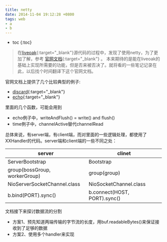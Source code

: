 ```yaml
---
title: netty
date: 2014-11-04 19:12:28 +0800
tags: web
- a
- b
---
```


* toc 
{:toc}


> 在[liveoak](www.liveoak.io){:target="_blank"}源代码的过程中，发现了使用netty，为了更加了解，参考 [官网文档](http://netty.io/wiki/user-guide-for-4.x.html){:target="_blank"} 。
本来期待的是能在liveoak的基础上实现所需要的功能，但是否来被否决了。就将看的一些笔记记录在此，以后找个时间翻译下这个官网文档。  

官网文档上提供了几个比较典型的例子:    

* [discard](dhttp://netty.io/4.0/xref/io/netty/example/discard/package-summary.html){:target="_blank"}  
* [echo](http://netty.io/4.0/xref/io/netty/example/echo/package-summary.html){:target="_blank"}   

里面的几个函数，可能会用到  

* echo例子中，writeAndFlush() = write() and flush()  
* time例子中，channelActive替代channelRead   

总体来说，有server端，有client端，而对里面的一些逻辑处理，都使用了XXHandler的代码。server端和client端的一些不同之处： 


<table>
<thead>
    <tr> 
        <th>server</th>
        <th> clinet</th>
    </tr>
</thead>
<tbody>
    <tr> 
        <td>ServerBootstrap</td>
        <td>Bootstrap</td>
    </tr>
    <tr> 
        <td>group(bossGroup, workerGroup) </td>
        <td> group(group)</td> 
    </tr>
    <tr> 
        <td>NioServerSocketChannel.class </td>
        <td>NioSocketChannel.class</td> 
        </tr>
    <tr> 
        <td>b.bind(PORT).sync() </td> 
        <td>b.connect(HOST, PORT).sync()</td>
    </tr>
</tbody>
</table>  


文档接下来探讨数据流的分割   

* 方案1、预先知道两端传输的字节流的长度，用buf.readableBytes()来保证接收到了足够的数据  
* 方案2、使用多个handler来实现  
